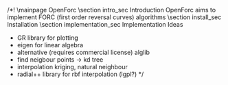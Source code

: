 /*! \mainpage OpenForc
\section intro_sec Introduction
OpenForc aims to implement FORC (first order reversal curves) algorithms
\section install_sec Installation
\section implementation_sec Implementation Ideas
- GR library for plotting
- eigen for linear algebra
- alternative (requires commercial license) alglib
- find neigbour points -> kd tree
- interpolation kriging, natural neighbour
- radial++ library for rbf interpolation (lgpl?)
 */